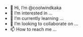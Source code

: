 - 👋 Hi, I’m @coolwindkaka
- 👀 I’m interested in ...
- 🌱 I’m currently learning ...
- 💞️ I’m looking to collaborate on ...
- 📫 How to reach me ...

<!---
coolwindkaka/coolwindkaka is a ✨ special ✨ repository because its `README.md` (this file) appears on your GitHub profile.
You can click the Preview link to take a look at your changes.
--->
